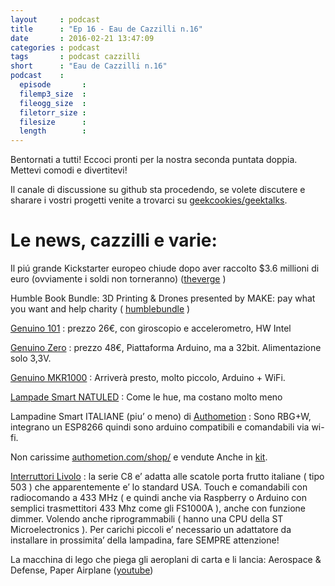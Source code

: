 ```yaml
---
layout     : podcast
title      : "Ep 16 - Eau de Cazzilli n.16"
date       : 2016-02-21 13:47:09
categories : podcast
tags       : podcast cazzilli 
short      : "Eau de Cazzilli n.16"
podcast    :
  episode       : 
  filemp3_size  : 
  fileogg_size  : 
  filetorr_size : 
  filesize      : 
  length        : 
---
```


Bentornati a tutti! Eccoci pronti per la nostra seconda puntata doppia.
Mettevi comodi e divertitevi!

Il canale di discussione su github sta procedendo, se volete discutere e sharare i vostri progetti venite a trovarci su [geekcookies/geektalks](https://github.com/geekcookies/geektalks/issues).

<!-- more -->

# Le news, cazzilli e varie:

Il piú grande Kickstarter europeo chiude dopo aver raccolto $3.6 millioni di euro (ovviamente i soldi non torneranno) ([theverge](http://www.theverge.com/2015/11/19/9759834/zano-drone-bankrupt-liquidation-kickstarter) )

Humble Book Bundle: 3D Printing & Drones presented by MAKE: pay what you want and help charity ( [humblebundle](https://www.humblebundle.com/books/maker_3dprintinganddrones_bookbundle) )

[Genuino 101](https://www.arduino.cc/en/Main/ArduinoBoard101) : prezzo 26€, con giroscopio e accelerometro, HW Intel

[Genuino Zero](https://www.arduino.cc/en/Main/ArduinoBoardZero) : prezzo 48€, Piattaforma Arduino, ma a 32bit. Alimentazione solo 3,3V.

[Genuino MKR1000](https://www.arduino.cc/en/Main/ArduinoMKR1000) : Arriverà presto, molto piccolo, Arduino + WiFi.

[Lampade Smart NATULED](https://www.natuled.com/acquista-natuled-bulb/natuled-bulb/kit1-bulb-detail) : Come le hue, ma costano molto meno

Lampadine Smart ITALIANE (piu’ o meno) di [Authometion](http://authometion.com/) : Sono RBG+W, integrano un ESP8266 quindi sono arduino compatibili e comandabili via wi-fi.

Non carissime [authometion.com/shop/](http://authometion.com/shop/en/15-for-maker) e vendute Anche in [kit](http://authometion.com/shop/en/home/14-lyt8266-mounting-kit.html).

[Interruttori Livolo](http://www.livolo.com/) : la serie C8 e’ adatta alle scatole porta frutto italiane ( tipo 503 ) che apparentemente e’ lo standard USA.
Touch e comandabili con radiocomando a 433 MHz ( e quindi anche via Raspberry o Arduino con semplici trasmettitori 433 Mhz come gli FS1000A ), anche con funzione dimmer. 
Volendo anche riprogrammabili ( hanno una CPU della ST Microelectronics ). Per carichi piccoli e’ necessario un adattatore da installare in prossimita’ della lampadina, fare SEMPRE attenzione!

La macchina di lego che piega gli aeroplani di carta e li lancia: Aerospace & Defense, Paper Airplane ([youtube](https://youtu.be/yueP7V6Wddc)) 

